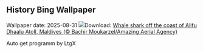 ## History Bing Wallpaper
Wallpaper date: 2025-08-31
![](https://www.bing.com/th?id=OHR.MaldivesWhaleShark_EN-US3819740955_UHD.jpg&w=1000)Download: [Whale shark off the coast of Alifu Dhaalu Atoll, Maldives (© Bachir Moukarzel/Amazing Aerial Agency)](https://www.bing.com/th?id=OHR.MaldivesWhaleShark_EN-US3819740955_UHD.jpg)

Auto get programm by LtgX
